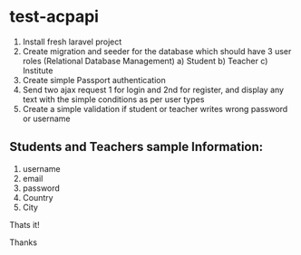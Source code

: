 # test-acpapi

1) Install fresh laravel project
2) Create migration and seeder for the database which should have 3 user roles (Relational Database Management)
  a) Student
  b) Teacher
  c) Institute
3) Create simple Passport authentication
4) Send two ajax request 1 for login and 2nd for register, and display any text with the simple conditions as per user types
5) Create a simple validation if student or teacher writes wrong password or username

Students and Teachers sample Information:
--
1) username
2) email
3) password
4) Country
5) City

Thats it!

Thanks
